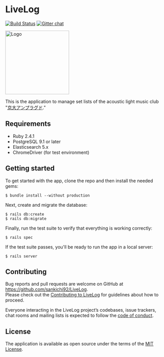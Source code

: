 # LiveLog

[![Build Status](https://travis-ci.org/sankichi92/LiveLog.svg?branch=master)](https://travis-ci.org/sankichi92/LiveLog)
[![Gitter chat](https://badges.gitter.im/sankichi92/LiveLog.svg)](https://gitter.im/ku-unplugged-livelog/Lobby)

<img src="https://github.com/sankichi92/LiveLog/blob/master/app/assets/images/logo.png" alt="Logo" width="200px">

This is the application to manage set lists of the acoustic light music club "[京大アンプラグド](http://ku-unplugged.net/)."

## Requirements

- Ruby 2.4.1
- PostgreSQL 9.1 or later
- Elasticsearch 5.x
- ChromeDriver (for test environment)

## Getting started

To get started with the app, clone the repo and then install the needed gems:

```
$ bundle install --without production
```

Next, create and migrate the database:

```
$ rails db:create
$ rails db:migrate
```

Finally, run the test suite to verify that everything is working correctly:

```
$ rails spec
```

If the test suite passes, you'll be ready to run the app in a local server:

```
$ rails server
```

## Contributing

Bug reports and pull requests are welcome on GitHub at https://github.com/sankichi92/LiveLog.  
Please check out the [Contributing to LiveLog](https://github.com/sankichi92/LiveLog/blob/master/CONTRIBUTING.md) for guidelines about how to proceed.

Everyone interacting in the LiveLog project’s codebases, issue trackers, chat rooms and mailing lists is expected to follow the [code of conduct](https://github.com/sankichi92/LiveLog/blob/master/CODE_OF_CONDUCT.md).

## License

The application is available as open source under the terms of the [MIT License](http://opensource.org/licenses/MIT).
